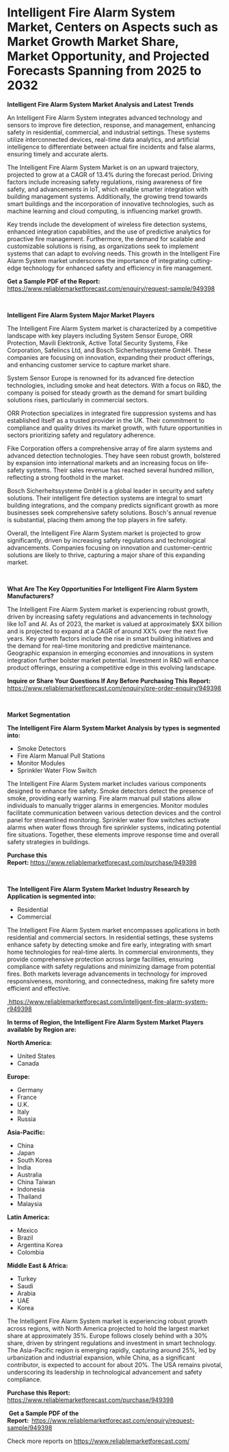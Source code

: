 <p><h1>Intelligent Fire Alarm System Market, Centers on Aspects such as Market Growth Market Share, Market Opportunity, and Projected Forecasts Spanning from 2025 to 2032</h1></p><p><strong>Intelligent Fire Alarm System Market Analysis and Latest Trends</strong></p>
<p><p>An Intelligent Fire Alarm System integrates advanced technology and sensors to improve fire detection, response, and management, enhancing safety in residential, commercial, and industrial settings. These systems utilize interconnected devices, real-time data analytics, and artificial intelligence to differentiate between actual fire incidents and false alarms, ensuring timely and accurate alerts.</p><p>The Intelligent Fire Alarm System Market is on an upward trajectory, projected to grow at a CAGR of 13.4% during the forecast period. Driving factors include increasing safety regulations, rising awareness of fire safety, and advancements in IoT, which enable smarter integration with building management systems. Additionally, the growing trend towards smart buildings and the incorporation of innovative technologies, such as machine learning and cloud computing, is influencing market growth.</p><p>Key trends include the development of wireless fire detection systems, enhanced integration capabilities, and the use of predictive analytics for proactive fire management. Furthermore, the demand for scalable and customizable solutions is rising, as organizations seek to implement systems that can adapt to evolving needs. This growth in the Intelligent Fire Alarm System market underscores the importance of integrating cutting-edge technology for enhanced safety and efficiency in fire management.</p></p>
<p><strong>Get a Sample PDF of the Report:&nbsp;</strong> <a href="https://www.reliablemarketforecast.com/enquiry/request-sample/949398?utm_campaign=3132&utm_medium=2&utm_source=Github&utm_content=ia&utm_term=07032025&utm_id=intelligent-fire-alarm-system">https://www.reliablemarketforecast.com/enquiry/request-sample/949398</a></p>
<p>&nbsp;</p>
<p><strong>Intelligent Fire Alarm System Major Market Players</strong></p>
<p><p>The Intelligent Fire Alarm System market is characterized by a competitive landscape with key players including System Sensor Europe, ORR Protection, Mavili Elektronik, Active Total Security Systems, Fike Corporation, Safelincs Ltd, and Bosch Sicherheitssysteme GmbH. These companies are focusing on innovation, expanding their product offerings, and enhancing customer service to capture market share.</p><p>System Sensor Europe is renowned for its advanced fire detection technologies, including smoke and heat detectors. With a focus on R&D, the company is poised for steady growth as the demand for smart building solutions rises, particularly in commercial sectors.</p><p>ORR Protection specializes in integrated fire suppression systems and has established itself as a trusted provider in the UK. Their commitment to compliance and quality drives its market growth, with future opportunities in sectors prioritizing safety and regulatory adherence.</p><p>Fike Corporation offers a comprehensive array of fire alarm systems and advanced detection technologies. They have seen robust growth, bolstered by expansion into international markets and an increasing focus on life-safety systems. Their sales revenue has reached several hundred million, reflecting a strong foothold in the market.</p><p>Bosch Sicherheitssysteme GmbH is a global leader in security and safety solutions. Their intelligent fire detection systems are integral to smart building integrations, and the company predicts significant growth as more businesses seek comprehensive safety solutions. Bosch's annual revenue is substantial, placing them among the top players in fire safety.</p><p>Overall, the Intelligent Fire Alarm System market is projected to grow significantly, driven by increasing safety regulations and technological advancements. Companies focusing on innovation and customer-centric solutions are likely to thrive, capturing a major share of this expanding market.</p></p>
<p>&nbsp;</p>
<p><strong>What Are The Key Opportunities For Intelligent Fire Alarm System Manufacturers?</strong></p>
<p><p>The Intelligent Fire Alarm System market is experiencing robust growth, driven by increasing safety regulations and advancements in technology like IoT and AI. As of 2023, the market is valued at approximately $XX billion and is projected to expand at a CAGR of around XX% over the next five years. Key growth factors include the rise in smart building initiatives and the demand for real-time monitoring and predictive maintenance. Geographic expansion in emerging economies and innovations in system integration further bolster market potential. Investment in R&D will enhance product offerings, ensuring a competitive edge in this evolving landscape.</p></p>
<p><strong>Inquire or Share Your Questions If Any Before Purchasing This Report:</strong> <a href="https://www.reliablemarketforecast.com/enquiry/pre-order-enquiry/949398?utm_campaign=3132&utm_medium=2&utm_source=Github&utm_content=ia&utm_term=07032025&utm_id=intelligent-fire-alarm-system">https://www.reliablemarketforecast.com/enquiry/pre-order-enquiry/949398</a></p>
<p>&nbsp;</p>
<p><strong>Market Segmentation</strong></p>
<p><strong>The Intelligent Fire Alarm System Market Analysis by types is segmented into:</strong></p>
<p><ul><li>Smoke Detectors</li><li>Fire Alarm Manual Pull Stations</li><li>Monitor Modules</li><li>Sprinkler Water Flow Switch</li></ul></p>
<p><p>The Intelligent Fire Alarm System market includes various components designed to enhance fire safety. Smoke detectors detect the presence of smoke, providing early warning. Fire alarm manual pull stations allow individuals to manually trigger alarms in emergencies. Monitor modules facilitate communication between various detection devices and the control panel for streamlined monitoring. Sprinkler water flow switches activate alarms when water flows through fire sprinkler systems, indicating potential fire situations. Together, these elements improve response time and overall safety strategies in buildings.</p></p>
<p><strong>Purchase this Report:&nbsp;</strong><a href="https://www.reliablemarketforecast.com/purchase/949398?utm_campaign=3132&utm_medium=2&utm_source=Github&utm_content=ia&utm_term=07032025&utm_id=intelligent-fire-alarm-system">https://www.reliablemarketforecast.com/purchase/949398</a></p>
<p>&nbsp;</p>
<p><strong>The Intelligent Fire Alarm System Market Industry Research by Application is segmented into:</strong></p>
<p><ul><li>Residential</li><li>Commercial</li></ul></p>
<p><p>The Intelligent Fire Alarm System market encompasses applications in both residential and commercial sectors. In residential settings, these systems enhance safety by detecting smoke and fire early, integrating with smart home technologies for real-time alerts. In commercial environments, they provide comprehensive protection across large facilities, ensuring compliance with safety regulations and minimizing damage from potential fires. Both markets leverage advancements in technology for improved responsiveness, monitoring, and connectedness, making fire safety more efficient and effective.</p></p>
<p><a href="https://www.reliablemarketforecast.com/intelligent-fire-alarm-system-r949398?utm_campaign=3132&utm_medium=2&utm_source=Github&utm_content=ia&utm_term=07032025&utm_id=intelligent-fire-alarm-system">&nbsp;https://www.reliablemarketforecast.com/intelligent-fire-alarm-system-r949398</a></p>
<p><strong>In terms of Region, the Intelligent Fire Alarm System Market Players available by Region are:</strong></p>
<p>
    <p> <strong> North America: </strong>
        <ul>
            <li>United States</li>
            <li>Canada</li>
        </ul>
        </p> 
    <p> <strong> Europe: </strong>
        <ul>
            <li>Germany</li>
            <li>France</li>
            <li>U.K.</li>
            <li>Italy</li>
            <li>Russia</li>
        </ul>
        </p> 
    <p> <strong> Asia-Pacific: </strong>
        <ul>
            <li>China</li>
            <li>Japan</li>
            <li>South Korea</li>
            <li>India</li>
            <li>Australia</li>
            <li>China Taiwan</li>
            <li>Indonesia</li>
            <li>Thailand</li>
            <li>Malaysia</li>
        </ul>
        </p> 
    <p> <strong> Latin America: </strong>
        <ul>
            <li>Mexico</li>
            <li>Brazil</li>
            <li>Argentina Korea</li>
            <li>Colombia</li>
        </ul>
        </p> 
    <p> <strong> Middle East & Africa: </strong>
        <ul>
            <li>Turkey</li>
            <li>Saudi</li>
            <li>Arabia</li>
            <li>UAE</li>
            <li>Korea</li>
        </ul>
    </p>
    </p>
<p><p>The Intelligent Fire Alarm System market is experiencing robust growth across regions, with North America projected to hold the largest market share at approximately 35%. Europe follows closely behind with a 30% share, driven by stringent regulations and investment in smart technology. The Asia-Pacific region is emerging rapidly, capturing around 25%, led by urbanization and industrial expansion, while China, as a significant contributor, is expected to account for about 20%. The USA remains pivotal, underscoring its leadership in technological advancement and safety compliance.</p></p>
<p><strong>Purchase this Report: </strong><a href="https://www.reliablemarketforecast.com/purchase/949398?utm_campaign=3132&utm_medium=2&utm_source=Github&utm_content=ia&utm_term=07032025&utm_id=intelligent-fire-alarm-system">https://www.reliablemarketforecast.com/purchase/949398</a></p>
<p>&nbsp;<strong>Get a Sample PDF of the Report:&nbsp;&nbsp;</strong><a href="https://www.reliablemarketforecast.com/enquiry/request-sample/949398?utm_campaign=3132&utm_medium=2&utm_source=Github&utm_content=ia&utm_term=07032025&utm_id=intelligent-fire-alarm-system">https://www.reliablemarketforecast.com/enquiry/request-sample/949398</a></p>
<p><strong></strong></p>
<p>Check more reports on <a href="https://www.reliablemarketforecast.com/?utm_campaign=3132&utm_medium=2&utm_source=Github&utm_content=ia&utm_term=07032025&utm_id=intelligent-fire-alarm-system">https://www.reliablemarketforecast.com/</a></p>